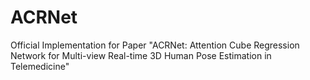 # ACRNet
Official Implementation for Paper "ACRNet: Attention Cube Regression Network for Multi-view Real-time 3D Human Pose Estimation in Telemedicine"

